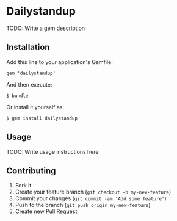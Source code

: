# Dailystandup

TODO: Write a gem description

## Installation

Add this line to your application's Gemfile:

    gem 'dailystandup'

And then execute:

    $ bundle

Or install it yourself as:

    $ gem install dailystandup

## Usage

TODO: Write usage instructions here

## Contributing

1. Fork it
2. Create your feature branch (`git checkout -b my-new-feature`)
3. Commit your changes (`git commit -am 'Add some feature'`)
4. Push to the branch (`git push origin my-new-feature`)
5. Create new Pull Request
